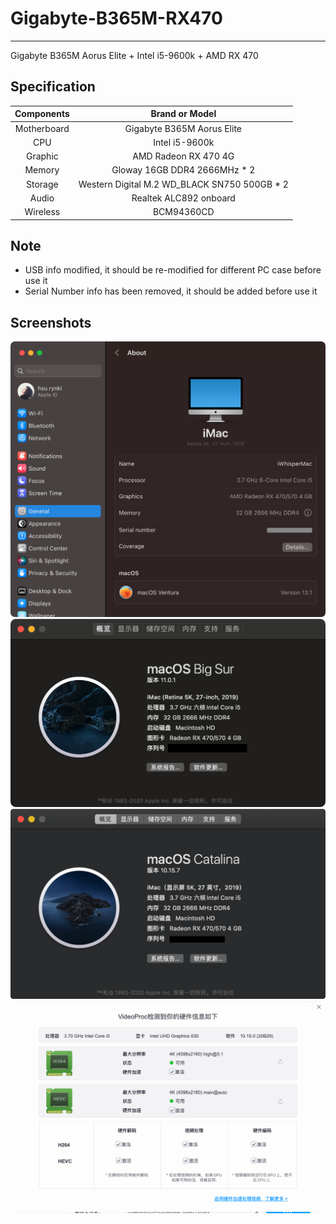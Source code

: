 # Gigabyte-B365M-RX470
---

Gigabyte B365M Aorus Elite + Intel i5-9600k + AMD RX 470

## Specification

|   Components    |    Brand or Model                               |
| :-------------: | :---------------------------------------------: |
|   Motherboard   |    Gigabyte B365M Aorus Elite                   |
|   CPU           |    Intel i5-9600k                               |
|   Graphic       |    AMD Radeon RX 470 4G                         |
|   Memory        |    Gloway 16GB DDR4 2666MHz * 2                 |
|   Storage       |    Western Digital M.2 WD_BLACK SN750 500GB * 2 |
|   Audio         |    Realtek ALC892 onboard                       |
|   Wireless      |    BCM94360CD                                   |

## Note

- USB info modified, it should be re-modified for different PC case before use it
- Serial Number info has been removed, it should be added before use it

## Screenshots

![](https://raw.githubusercontent.com/Shy07/gigabyte-b365m-rx470/master/snap04.png)
![](https://raw.githubusercontent.com/Shy07/gigabyte-b365m-rx470/master/snap03.png)
![](https://raw.githubusercontent.com/Shy07/gigabyte-b365m-rx470/master/snap01.png)
![](https://raw.githubusercontent.com/Shy07/gigabyte-b365m-rx470/master/snap02.png)

